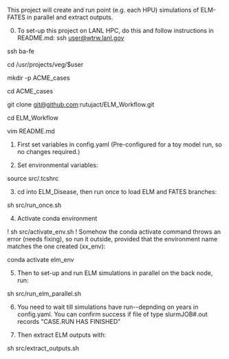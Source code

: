 This project will create and run point (e.g. each HPU) simulations of ELM-FATES in parallel and extract outputs.

0. To set-up this project on LANL HPC, do this and follow instructions in README.md:
ssh user@wtrw.lanl.gov

ssh ba-fe

cd /usr/projects/veg/$user

mkdir -p ACME_cases

cd ACME_cases

git clone git@github.com:rutujact/ELM_Workflow.git

cd ELM_Workflow

vim README.md

1. First set variables in config.yaml (Pre-configured for a toy model run, so no changes required.)

2. Set environmental variables:

source src/.tcshrc

3. cd into ELM_Disease, then run once to load ELM and FATES branches:

sh src/run_once.sh

4. Activate conda environment

! sh src/activate_env.sh 
! Somehow the conda activate command throws an error (needs fixing), so run it outside, provided that the environment name matches the one created (xx_env):

conda activate elm_env

5. Then to set-up and run ELM simulations in parallel on the back node, run: 

sh src/run_elm_parallel.sh

6. You need to wait till simulations have run--depnding on years in config.yaml. You can confirm success if file of type slurmJOB#.out records "CASE.RUN HAS FINISHED"

7. Then extract ELM outputs with:

sh src/extract_outputs.sh

